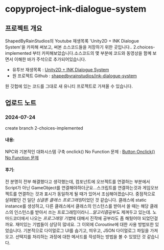 # copyproject-ink-dialogue-system
## 프로젝트 개요
ShapedByRainStudios의 Youtube 재생목록 'Unity2D + INK Dialogue System'을 카피해 써보고, 써본 소스코드들을 저장하기 위한 곳입니다..
2.choices-implemented 부터 카피해보았습니다.소스코드의 몇 부분에 코드와 동영상을 함꼐 보면서 이해한 바가 주석으로 추가되어있습니다.

* 유투브 재생목록 : [Unity2D + INK Dialogue System](https://www.youtube.com/playlist?list=PL3viUl9h9k78KsDxXoAzgQ1yRjhm7p8kl, "youtube playlist로")
* 원 프로젝트 Github : [shapedbyrainstudios/ink-dialogue-system](https://github.com/shapedbyrainstudios/ink-dialogue-system, "github link로")

원 깃헙에 있는 코드를 그대로 새 유니티 프로젝트로 가져올 수 있습니다.
## 업로드 노트
### 2024-07-24
create branch 2-choices-implemented
#### 내용: 
NPC와 기본적인 대화시스템 구축
onclick() No Function 문제 : [Button Onclick() No Function 문제](https://mingxoxo-record.tistory.com/23)
#### 후기:
전 분명히 전부 해결했다고 생각했는데, 컴포넌트에 오브젝트를 연결하는 부분에서 Script가 아닌 GameObject를 연결해야하더군요...스크립트를 연결하는것과 게임오브젝트를 연결하는 것과
표시가 동일하게 될 때가 있어서 조심해야겠습니다.
중점적으로 살펴봤던 건 일단 *싱글톤 클래스 프로그래밍*이었던 것 같습니다. 클래스에 static instance를 생성하고, 다른 클래스에서 클래스의 인스턴스를 받아서 쓸 때는 해당 클래스의 인스턴스를 받아서 쓰는
프로그래밍이라니...*알고리즘*공부도 제껴두고 있는데. 노마드코더에서 나오는 *프로그래밍 기법*에 대해서 진작에 공부라도 좀 해뒀어야 되었던걸까요. 재미있는 기법들이 상당히 많네요.
그 이외에 *Coroutine*에 대한 사용 방법또한 있었습니다.
기본적으로 다이얼로그 UI를 숨기고, 띄우고, JSON 다이얼로그 파일을 가져오고. 선택지를 처리하는 과정에 대한 메서드를 작성하는 방법을 볼 수 있었던 것 같습니다.
